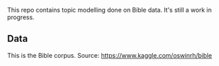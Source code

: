 This repo contains topic modelling done on Bible data. It's still a work in progress.
## Data
This is the Bible corpus.
Source: https://www.kaggle.com/oswinrh/bible
